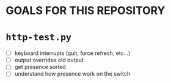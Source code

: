 # GOALS FOR THIS REPOSITORY

# ```http-test.py```

- [ ] keyboard interrupts (quit, force refresh, etc...)
- [ ] output overrides old output
- [ ] get presence sorted
- [ ] understand how presence work on the switch 
